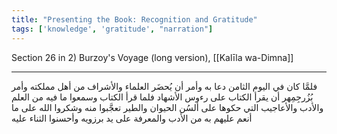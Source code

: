 ```yaml
---
title: "Presenting the Book: Recognition and Gratitude"
tags: ['knowledge', 'gratitude', "narration"]
---
```


 Section 26 in 2) Burzoy's Voyage (long version), [[Kalīla wa-Dimna]]

---
فلمَّا كان في اليوم الثامن دعا به وأمر أن يُحضَر العلماء والأشراف من أهل مملكته وأمر بُزُرجِمِهر أن يقرأ الكتاب على رءوس الأشهاد فلما قرأ الكتاب وسمعوا ما فيه من العلم والأدب والأعاجيب التي حكوها على ألسُن الحيوان والطير تعجَّبوا منه وشكروا الله على ما أنعم عليهم به من الأدب والمعرفة على يد برزويه وأحسنوا الثناء عليه
